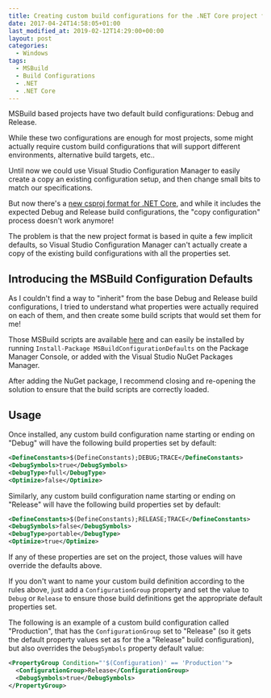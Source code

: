 ```yaml
---
title: Creating custom build configurations for the .NET Core project format
date: 2017-04-24T14:58:05+01:00
last_modified_at: 2019-02-12T14:29:00+00:00
layout: post
categories:
  - Windows
tags:
  - MSBuild
  - Build Configurations
  - .NET
  - .NET Core
---
```


MSBuild based projects have two default build configurations: Debug and Release.

While these two configurations are enough for most projects, some might actually require custom build configurations that will support different environments, alternative build targets, etc..

Until now we could use Visual Studio Configuration Manager to easily create a copy an existing configuration setup, and then change small bits to match our specifications.

But now there's a [new csproj format for .NET Core](https://docs.microsoft.com/en-us/dotnet/articles/core/tools/csproj?wt.mc_id=MVP), and while it includes the expected Debug and Release build configurations, the "copy configuration" process doesn't work anymore!

The problem is that the new project format is based in quite a few implicit defaults, so Visual Studio Configuration Manager can't actually create a copy of the existing build configurations with all the properties set.

## Introducing the MSBuild Configuration Defaults

As I couldn't find a way to "inherit" from the base Debug and Release build configurations, I tried to understand what properties were actually required on each of them, and then create some build scripts that would set them for me!

Those MSBuild scripts are available [here](https://github.com/PedroLamas/MSBuildConfigurationDefaults) and can easily be installed by running `Install-Package MSBuildConfigurationDefaults` on the Package Manager Console, or added with the Visual Studio NuGet Packages Manager.

After adding the NuGet package, I recommend closing and re-opening the solution to ensure that the build scripts are correctly loaded.

## Usage

Once installed, any custom build configuration name starting or ending on "Debug" will have the following build properties set by default:

```xml
<DefineConstants>$(DefineConstants);DEBUG;TRACE</DefineConstants>
<DebugSymbols>true</DebugSymbols>
<DebugType>full</DebugType>
<Optimize>false</Optimize>
```

Similarly, any custom build configuration name starting or ending on "Release" will have the following build properties set by default:

```xml
<DefineConstants>$(DefineConstants);RELEASE;TRACE</DefineConstants>
<DebugSymbols>false</DebugSymbols>
<DebugType>portable</DebugType>
<Optimize>true</Optimize>
```

If any of these properties are set on the project, those values will have override the defaults above.

If you don't want to name your custom build definition according to the rules above, just add a `ConfigurationGroup` property and set the value to `Debug` or `Release` to ensure those build definitions get the appropriate default properties set.

The following is an example of a custom build configuration called "Production", that has the `ConfigurationGroup` set to "Release" (so it gets the default property values set as for the a "Release" build configuration), but also overrides the `DebugSymbols` property default value:

```xml
<PropertyGroup Condition="'$(Configuration)' == 'Production'">
  <ConfigurationGroup>Release</ConfigurationGroup>
  <DebugSymbols>true</DebugSymbols>
</PropertyGroup>
```
